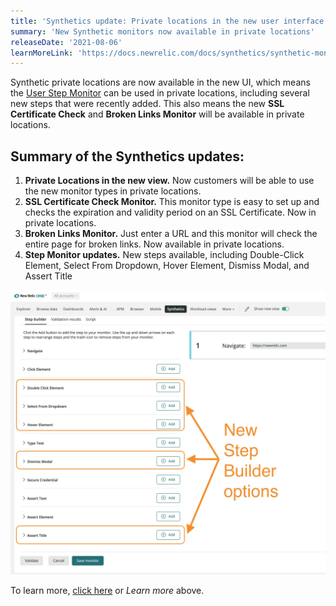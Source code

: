 ```yaml
---
title: 'Synthetics update: Private locations in the new user interface'
summary: 'New Synthetic monitors now available in private locations'
releaseDate: '2021-08-06'
learnMoreLink: 'https://docs.newrelic.com/docs/synthetics/synthetic-monitoring/getting-started/types-synthetic-monitors/#types-monitors'
---
```

Synthetic private locations are now available in the new UI, which means the [User Step Monitor](https://newrelic.com/blog/how-to-relic/better-synthetic-monitoring) can be used in private locations, including several new steps that were recently added. This also means the new **SSL Certificate Check** and **Broken Links Monitor** will be available in private locations. 

## Summary of the Synthetics updates:

1. **Private Locations in the new view.** Now customers will be able to use the new monitor types in private locations.
2. **SSL Certificate Check Monitor.** This monitor type is easy to set up and checks the expiration and validity period on an SSL Certificate. Now in private locations.
3. **Broken Links Monitor.** Just enter a URL and this monitor will check the entire page for broken links. Now available in private locations.
4. **Step Monitor updates.** New steps available, including Double-Click Element, Select From Dropdown, Hover Element, Dismiss Modal, and Assert Title 

![Synthetics - New Step Builder Options Highlighted](./images/synthetics-new-step-builder-options.webp "Synthetics - New Step Builder Options Highlighted")

To learn more, [click here](https://docs.newrelic.com/docs/synthetics/synthetic-monitoring/getting-started/types-synthetic-monitors/#types-monitors) or *Learn more* above.